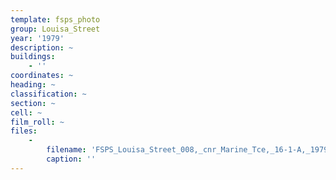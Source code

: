 ```yaml
---
template: fsps_photo
group: Louisa_Street
year: '1979'
description: ~
buildings:
    - ''
coordinates: ~
heading: ~
classification: ~
section: ~
cell: ~
film_roll: ~
files:
    -
        filename: 'FSPS_Louisa_Street_008,_cnr_Marine_Tce,_16-1-A,_1979.png'
        caption: ''
---
```


